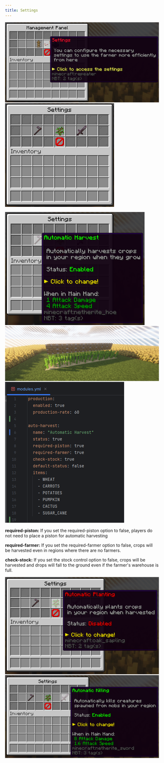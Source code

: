 ```yaml
---
title: Settings
---
```


![Settings Item](../../../../assets/sfarmer/en/settings-item.png "Settings Item")
![Settings Menu](../../../../assets/sfarmer/en/settings-menu.png "Settings Menu")

![Auto Harvest Item](../../../../assets/sfarmer/en/auto-harvest-item.png "Auto Harvest Item")
![Required Piston](../../../../assets/sfarmer/en/sugar-cane.png "Required Piston")
![Auto Harvest Module](../../../../assets/sfarmer/en/auto-harvest-module.png "Auto Harvest Module")

**required-piston:** If you set the required-piston option to false, players do not need to place a piston for automatic harvesting

**required-farmer:** If you set the required-farmer option to false, crops will be harvested even in regions where there are no farmers.

**check-stock:** If you set the stock control option to false, crops will be harvested and drops will fall to the ground even if the farmer's warehouse is full.

![Auto Plant Item](../../../../assets/sfarmer/en/auto-plant-item.png "Auto Plant Item")
![Auto Kill Item](../../../../assets/sfarmer/en/auto-kill-item.png "Auto Kill Item")
